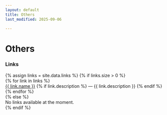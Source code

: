 ```yaml
---
layout: default
title: Others
last_modified: 2025-09-06

---
```

<div class="page-title">
    <h1>Others</h1>
</div>

<section class="section">
    <h3 class="section-title">Links</h3>
{% assign links = site.data.links %}
{% if links.size > 0 %}
<div class="link-list">
    {% for link in links %}
    <div class="link-item">
        <a href="{{ link.url }}" target="_blank" class="link-name">{{ link.name }}</a>
        {% if link.description %}
        <span class="link-description">— {{ link.description }}</span>
        {% endif %}
    </div>
    {% endfor %}
</div>
{% else %}
<div class="no-links">No links available at the moment.</div>
{% endif %}
</section>